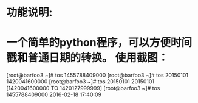 功能说明:
===========
一个简单的python程序，可以方便时间戳和普通日期的转换。
使用截图：
===========
[root@barfoo3 ~]# tos 
1455788409000
[root@barfoo3 ~]# tos 20150101
1420041600000
[root@barfoo3 ~]# tos 20150101 20150101
[1420041600000 TO 1420127999999]
[root@barfoo3 ~]# tos 1455788409000
2016-02-18 17:40:09
</code></pre>  




